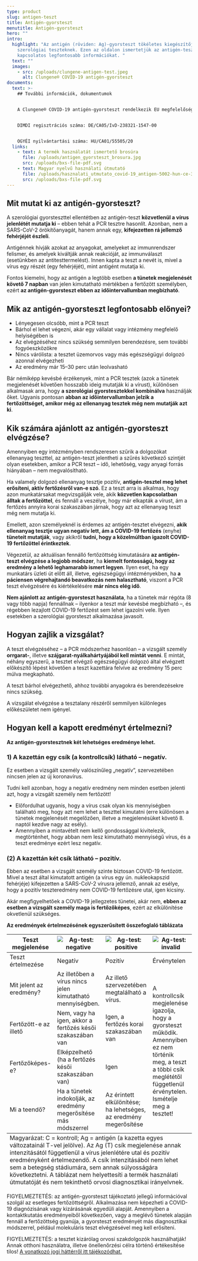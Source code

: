 ```yaml
---
type: product
slug: antigen-teszt
title: Antigén-gyorsteszt
menutitle: Antigén-gyorsteszt
hero: ""
intro:
  highlight: "Az antigén (röviden: Ag)-gyorsteszt tökéletes kiegészítője a
    szerológiai teszteknek. Ezen az oldalon ismertetjük az antigén-teszttel
    kapcsolatos legfontosabb információkat. "
  text: ""
  images:
    - src: /uploads/clungene-antigen-test.jpeg
      alt: Clungene® COVID-19 antigén-gyorsteszt
documents:
  text: >-
    ## További információk, dokumentumok


    A Clungene® COVID-19 antigén-gyorsteszt rendelkezik EU megfelelőségi nyilatkozattal, a termék az Európai Unióban regisztrálva van.


    DIMDI regisztrációs száma: DE/CA05/IvD-238321-1547-00


    OGYÉI nyilvántartási száma: HU/CA01/55505/20
  links:
    - text: A termék használatát ismertető brosúra
      file: /uploads/antigen_gyorsteszt_brosura.jpg
      src: /uploads/bxs-file-pdf.svg
    - text: Magyar nyelvű használati útmutató
      file: /uploads/hasznalati_utmutato_covid-19_antigen-5002-hun-ce-3_0-109155103.pdf
      src: /uploads/bxs-file-pdf.svg
---
```

## Mit mutat ki az antigén-gyorsteszt?

A szerológiai gyorsteszttel ellentétben az antigén-teszt **közvetlenül a vírus jelenlétét mutatja ki** – ebben tehát a PCR tesztre hasonlít. Azonban, nem a SARS-CoV-2 örökítőanyagát, hanem annak egy, **kifejezetten rá jellemző fehérjéjét észleli**.

Antigénnek hívják azokat az anyagokat, amelyeket az immunrendszer felismer, és amelyek kiváltják annak reakcióját, az immunválaszt (esetünkben az antitesttermelést). Innen kapta a teszt a nevét is, mivel a vírus egy részét (egy fehérjéjét), mint antigént mutatja ki.

Fontos kiemelni, hogy az antigén a legtöbb esetben **a tünetek megjelenését követő 7 napban** van jelen kimutatható mértékben a fertőzött személyben, ezért **az antigén-gyorsteszt ebben az időintervallumban megbízható**.

## Mik az antigén-gyorsteszt legfontosabb előnyei?

* Lényegesen olcsóbb, mint a PCR teszt
* Bárhol el lehet végezni, akár egy vállalat vagy intézmény megfelelő helyiségében is
* Az elvégzéséhez nincs szükség semmilyen berendezésre, sem további fogyóeszközökre
* Nincs várólista: a tesztet üzemorvos vagy más egészségügyi dolgozó azonnal elvégezheti
* Az eredmény már 15–30 perc után leolvasható

Bár némiképp kevésbé érzékenyek, mint a PCR tesztek (azok a tünetek megjelenését követően hosszabb ideig mutatják ki a vírust), különösen alkalmasak arra, hogy **a szerológiai gyorstesztekkel kombinálva** használják őket. Ugyanis pontosan **abban az időintervallumban jelzik a fertőzöttséget, amikor még az ellenanyag tesztek még nem mutatják azt ki**.

<CTA/>

## Kik számára ajánlott az antigén-gyorsteszt elvégzése?

Amennyiben egy intézményben rendszeresen szűrik a dolgozókat ellenanyag teszttel, az antigén-teszt jelentheti a szűrés következő szintjét olyan esetekben, amikor a PCR teszt – idő, lehetőség, vagy anyagi forrás hiányában – nem megvalósítható.

Ha valamely dolgozó ellenanyag tesztje pozitív, **antigén-tesztel meg lehet erősíteni, aktív fertőzésről van-e szó**. Ez a teszt arra is alkalmas, hogy azon munkatársakat megvizsgálják vele, akik **közvetlen kapcsolatban álltak a fertőzöttel**, és fennáll a veszélye, hogy már elkapták a vírust, ám a fertőzés annyira korai szakaszában járnak, hogy azt az ellenanyag teszt még nem mutatja ki.

Emellett, azon személyeknél is érdemes az antigén-tesztet elvégezni, **akik ellenanyag tesztje ugyan negatív lett, ám a COVID-19 fertőzés** (enyhe) **tüneteit mutatják**, vagy akikről **tudni, hogy a közelmúltban igazolt COVID-19 fertőzöttel érintkeztek**.

Végezetül, az aktuálisan fennálló fertőzöttség kimutatására **az antigén-teszt elvégzése a legjobb módszer**, ha **kiemelt fontosságú, hogy az eredmény a lehető leghamarabb ismert legyen**. Ilyen eset, ha egy munkatárs üzleti út előtt áll, illetve, egészségügyi intézményekben, ha **a páciensen végrehajtandó beavatkozás nem halasztható**, viszont a PCR teszt elvégzésére és kiértékelésére **már nincs elég idő**.

**Nem ajánlott az antigén-gyorsteszt használata**, ha a tünetek már régóta (8 vagy több napja) fennállnak – ilyenkor a teszt már kevésbé megbízható –, és régebben lezajlott COVID-19 fertőzést sem lehet igazolni vele. Ilyen esetekben a szerológiai gyorsteszt alkalmazása javasolt.

## Hogyan zajlik a vizsgálat?

A teszt elvégzéséhez – a PCR módszerhez hasonlóan – a vizsgált személy **orrgarat-**, illetve **szájgarat-nyálkahártyájából kell mintát venni**. E mintát, néhány egyszerű, a tesztet elvégző egészségügyi dolgozó által elvégzett előkészítő lépést követően a teszt kazettára felvíve az eredmény 15 perc múlva megkapható.

A teszt bárhol elvégezhető, ahhoz további anyagokra és berendezésekre nincs szükség.

A vizsgálat elvégzése a tesztalany részéről semmilyen különleges előkészületet nem igényel.

## Hogyan kell a kapott eredményt értelmezni?

**Az antigén-gyorstesztnek két lehetséges eredménye lehet.**

### 1) A kazettán egy csík (a kontrollcsík) látható – negatív.

Ez esetben a vizsgált személy valószínűleg „negatív”, szervezetében nincsen jelen az új koronavírus.

Tudni kell azonban, hogy a negatív eredmény nem minden esetben jelenti azt, hogy a vizsgált személy nem fertőzött!

* Előfordulhat ugyanis, hogy a vírus csak olyan kis mennyiségben található meg, hogy azt nem lehet a teszttel kimutatni (erre különösen a tünetek megjelenését megelőzően, illetve a megjelenésüket követő 8. naptól kezdve nagy az esély).
* Amennyiben a mintavételt nem kellő gondossággal kivitelezik, megtörténhet, hogy abban nem lesz kimutatható mennyiségű vírus, és a teszt eredménye ezért lesz negatív.

### (2) A kazettán két csík látható – pozitív.

Ebben az esetben a vizsgált személy szinte biztosan COVID-19 fertőzött. Mivel a teszt által kimutatott antigén (a vírus egy ún. nukleokapszid fehérjéje) kifejezetten a SARS-CoV-2 vírusra jellemző, annak az esélye, hogy a pozitív teszteredmény nem COVID-19 fertőzésre utal, igen kicsiny.

Akár megfigyelhetőek a COVID-19 jellegzetes tünetei, akár nem, **ebben az esetben a vizsgált személy maga is fertőzőképes**, ezért az elkülönítése okvetlenül szükséges.

**Az eredmények értelmezésének egyszerűsített összefoglaló táblázata**

<table>
<thead>
<tr>
<th>Teszt megjelenése
</th>
<th>
<img style="max-height:128px;width:auto" alt="Ag-test: negative" src="/uploads/image1.jpeg" />
</th>
<th>
<img style="max-height:128px;width:auto" alt="Ag-test: positive" src="/uploads/image2.jpeg" />
</th>
<th>
<img style="max-height:128px;width:auto" alt="Ag-test: invalid" src="/uploads/image3.jpeg" />
</th>
</tr>
</thead>
<tbody>
<tr>
<td>Teszt értelmezése</td>
<td>Negatív</td>
<td>Pozitív</td>
<td>Érvénytelen</td>
</tr>
<tr>
<td>Mit jelent az eredmény?</td>
<td>Az illetőben a vírus nincs jelen kimutatható mennyiségben.</td>
<td>Az illető szervezetében megtalálható a vírus.</td>
<td rowspan="4">A kontrollcsík megjelenése igazolja, hogy a gyorsteszt működik. Amennyiben ez nem történik meg, a teszt a többi csík meglététől függetlenül érvénytelen. Ismételje meg a tesztet!</td>
</tr>
<tr>
<td>Fertőzött-e az illető</td>
<td>Nem, vagy ha igen, akkor a fertőzés késői szakaszában van</td>
<td>Igen, a fertőzés korai szakaszában van</td>
</tr>
<tr>
<td>Fertőzőképes-e?</td>
<td>Elképzelhető (ha a fertőzés késői szakaszában van)</td>
<td>Igen</td>
</tr>
<tr>
<td>Mi a teendő?</td>
<td>Ha a tünetek indokolják, az eredmény megerősítése más módszerrel</td>
<td>Az érintett elkülönítése; ha lehetséges, az eredmény megerősítése</td>
</tr><tfoot>
<tr>
<td colspan="4">
Magyarázat: C = kontroll; Ag = antigén (a kazetta egyes változatainál T-vel jelölve). Az Ag (T) csík megjelenése annak intenzitásától függetlenül a vírus jelenlétére utal és pozitív eredményként értelmezendő. A csík intenzitásából nem lehet sem a betegség stádiumára, sem annak súlyosságára következtetni. A táblázat nem helyettesíti a termék használati útmutatóját és nem tekinthető orvosi diagnosztikai irányelvnek.
</td>
</tr>
</tfoot>
</table>

<!--
## A COVID-19 antigén-gyorsteszt használatát bemutató videó

\\\[Videó helye]

\\\[Aztán tennék ide egy call-to-action gombot, ismét]
-->

FIGYELMEZTETÉS: az antigén-gyorsteszt tájékoztató jellegű információval szolgál az esetleges fertőzöttségről. Alkalmazása nem képezheti a COVID-19 diagnózisának vagy kizárásának egyedüli alapját. Amennyiben a kontaktkutatás eredményeiből következően, vagy a meglévő tünetek alapján fennáll a fertőzöttség gyanúja, a gyorsteszt eredményét más diagnosztikai módszerrel, például molekuláris teszt elvégzésével meg kell erősíteni.

FIGYELMEZTETÉS: a tesztet kizárólag orvosi szakdolgozók használhatják! Annak otthoni használatra, illetve önellenőrzési célra történő értékesítése tilos! [A vonatkozó jogi háttérről itt tájékozódhat.](https://covid-19.hbs.hu/miert-nincsenek-a-piacon-otthoni-hasznalatra-is-alkalmas-covid-19-tesztek)